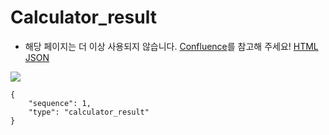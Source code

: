 # Calculator_result
- 해당 페이지는 더 이상 사용되지 않습니다. [Confluence](https://ascentkorea.atlassian.net/wiki/spaces/CJHZ/pages/397606925/Features)를 참고해 주세요!
[HTML](https://ascentkorea-docs.github.io/mobile/features/calculator\_result/sample.html) [JSON](https://ascentkorea-docs.github.io/mobile/features/calculator\_result/sample.json)

![](../../.gitbook/assets/calculator\_result.png)

```
{
    "sequence": 1,
    "type": "calculator_result"
}
```
